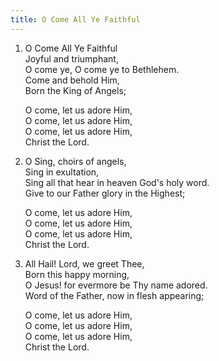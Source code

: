 ```yaml
---
title: O Come All Ye Faithful
---
```

1. O Come All Ye Faithful  
Joyful and triumphant,  
O come ye, O come ye to Bethlehem.  
Come and behold Him,  
Born the King of Angels;

   O come, let us adore Him,  
O come, let us adore Him,  
O come, let us adore Him,  
Christ the Lord.

2. O Sing, choirs of angels,  
Sing in exultation,  
Sing all that hear in heaven God's holy word.  
Give to our Father glory in the Highest;

   O come, let us adore Him,  
O come, let us adore Him,  
O come, let us adore Him,  
Christ the Lord.

3. All Hail! Lord, we greet Thee,  
Born this happy morning,  
O Jesus! for evermore be Thy name adored.  
Word of the Father, now in flesh appearing;

   O come, let us adore Him,  
O come, let us adore Him,  
O come, let us adore Him,  
Christ the Lord.
